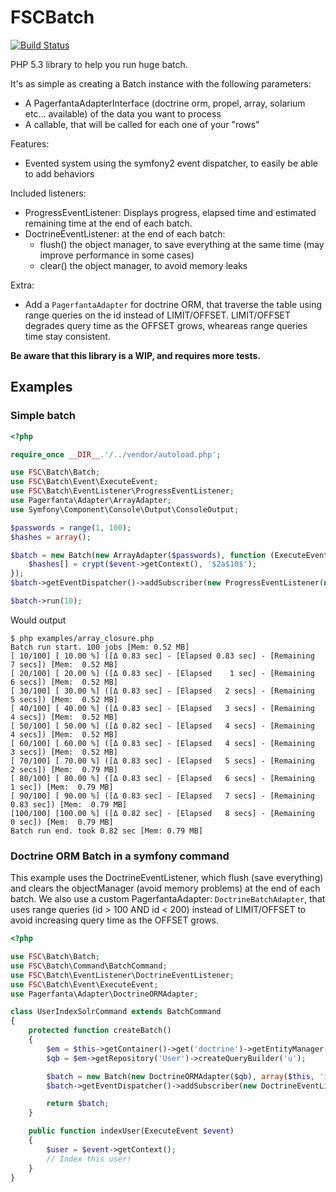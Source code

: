 # FSCBatch

[![Build Status](https://secure.travis-ci.org/TheFootballSocialClub/FSCBatch.png?branch=master)](http://travis-ci.org/TheFootballSocialClub/FSCBatch)

PHP 5.3 library to help you run huge batch.

It's as simple as creating a Batch instance with the following parameters:

* A PagerfantaAdapterInterface (doctrine orm, propel, array, solarium etc... available) of the data you want to process
* A callable, that will be called for each one of your "rows"

Features:

* Evented system using the symfony2 event dispatcher, to easily be able to add behaviors

Included listeners:
* ProgressEventListener: Displays progress, elapsed time and estimated remaining time at the end of each batch.
* DoctrineEventListener: at the end of each batch:
  * flush() the object manager, to save everything at the same time (may improve performance in some cases)
  * clear() the object manager, to avoid memory leaks

Extra:
* Add a `PagerfantaAdapter` for doctrine ORM, that traverse the table using range queries on the id instead of LIMIT/OFFSET.
  LIMIT/OFFSET degrades query time as the OFFSET grows, wheareas range queries time stay consistent.

**Be aware that this library is a WIP, and requires more tests.**

## Examples

### Simple batch

```php
<?php

require_once __DIR__.'/../vendor/autoload.php';

use FSC\Batch\Batch;
use FSC\Batch\Event\ExecuteEvent;
use FSC\Batch\EventListener\ProgressEventListener;
use Pagerfanta\Adapter\ArrayAdapter;
use Symfony\Component\Console\Output\ConsoleOutput;

$passwords = range(1, 100);
$hashes = array();

$batch = new Batch(new ArrayAdapter($passwords), function (ExecuteEvent $event) use (&$hashes) {
    $hashes[] = crypt($event->getContext(), '$2a$10$');
});
$batch->getEventDispatcher()->addSubscriber(new ProgressEventListener(new ConsoleOutput()));

$batch->run(10);
```

Would output

```
$ php examples/array_closure.php
Batch run start. 100 jobs [Mem: 0.52 MB]
[ 10/100] [ 10.00 %] ([Δ 0.83 sec] - [Elapsed 0.83 sec] - [Remaining   7 secs]) [Mem:  0.52 MB]
[ 20/100] [ 20.00 %] ([Δ 0.83 sec] - [Elapsed    1 sec] - [Remaining   6 secs]) [Mem:  0.52 MB]
[ 30/100] [ 30.00 %] ([Δ 0.83 sec] - [Elapsed   2 secs] - [Remaining   5 secs]) [Mem:  0.52 MB]
[ 40/100] [ 40.00 %] ([Δ 0.83 sec] - [Elapsed   3 secs] - [Remaining   4 secs]) [Mem:  0.52 MB]
[ 50/100] [ 50.00 %] ([Δ 0.82 sec] - [Elapsed   4 secs] - [Remaining   4 secs]) [Mem:  0.52 MB]
[ 60/100] [ 60.00 %] ([Δ 0.83 sec] - [Elapsed   4 secs] - [Remaining   3 secs]) [Mem:  0.52 MB]
[ 70/100] [ 70.00 %] ([Δ 0.83 sec] - [Elapsed   5 secs] - [Remaining   2 secs]) [Mem:  0.79 MB]
[ 80/100] [ 80.00 %] ([Δ 0.83 sec] - [Elapsed   6 secs] - [Remaining    1 sec]) [Mem:  0.79 MB]
[ 90/100] [ 90.00 %] ([Δ 0.83 sec] - [Elapsed   7 secs] - [Remaining 0.83 sec]) [Mem:  0.79 MB]
[100/100] [100.00 %] ([Δ 0.82 sec] - [Elapsed   8 secs] - [Remaining    0 sec]) [Mem:  0.79 MB]
Batch run end. took 0.82 sec [Mem: 0.79 MB]
```

### Doctrine ORM Batch in a symfony command

This example uses the DoctrineEventListener, which flush (save everything) and clears the objectManager (avoid memory problems) at the end of each batch.
We also use a custom PagerfantaAdapter: `DoctrineBatchAdapter`, that uses range queries (id > 100 AND id < 200) instead of LIMIT/OFFSET to avoid increasing query time as the OFFSET grows.

```php
<?php

use FSC\Batch\Batch;
use FSC\Batch\Command\BatchCommand;
use FSC\Batch\EventListener\DoctrineEventListener;
use FSC\Batch\Event\ExecuteEvent;
use Pagerfanta\Adapter\DoctrineORMAdapter;

class UserIndexSolrCommand extends BatchCommand
{
    protected function createBatch()
    {
        $em = $this->getContainer()->get('doctrine')->getEntityManager();
        $qb = $em->getRepository('User')->createQueryBuilder('u');

        $batch = new Batch(new DoctrineORMAdapter($qb), array($this, 'indexUser'));
        $batch->getEventDispatcher()->addSubscriber(new DoctrineEventListener($em));

        return $batch;
    }

    public function indexUser(ExecuteEvent $event)
    {
        $user = $event->getContext();
        // Index this user!
    }
}
```
